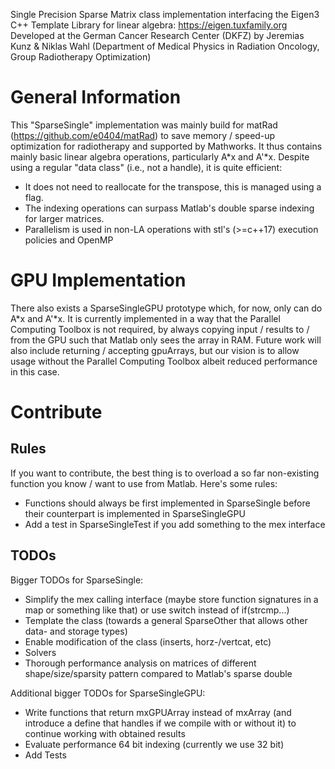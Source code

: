 Single Precision Sparse Matrix class implementation interfacing the Eigen3 C++ Template Library for linear algebra: https://eigen.tuxfamily.org
Developed at the German Cancer Research Center (DKFZ) by Jeremias Kunz & Niklas Wahl (Department of Medical Physics in Radiation Oncology, Group Radiotherapy Optimization)

# General Information
This "SparseSingle" implementation was mainly build for matRad (https://github.com/e0404/matRad) to save memory / speed-up optimization for radiotherapy and supported by Mathworks.
It thus contains mainly basic linear algebra operations, particularly A\*x and A'\*x. 
Despite using a regular "data class" (i.e., not a handle), it is quite efficient:
- It does not need to reallocate for the transpose, this is managed using a flag. 
- The indexing operations can surpass Matlab's double sparse indexing for larger matrices.
- Parallelism is used in non-LA operations with stl's (>=c++17) execution policies and OpenMP

# GPU Implementation

There also exists a SparseSingleGPU prototype which, for now, only can do A\*x and A'\*x. It is currently implemented in a way that the Parallel Computing Toolbox is not required, by always copying input / results to / from the GPU such that Matlab only sees the array in RAM. Future work will also include returning / accepting gpuArrays, but our vision is to allow usage without the Parallel Computing Toolbox albeit reduced performance in this case. 

# Contribute
## Rules
If you want to contribute, the best thing is to overload a so far non-existing function you know / want to use from Matlab. Here's some rules:
- Functions should always be first implemented in SparseSingle before their counterpart is implemented in SparseSingleGPU
- Add a test in SparseSingleTest if you add something to the mex interface

## TODOs
Bigger TODOs for SparseSingle:
- Simplify the mex calling interface (maybe store function signatures in a map or something like that) or use switch instead of if(strcmp...)
- Template the class (towards a general SparseOther that allows other data- and storage types)
- Enable modification of the class (inserts, horz-/vertcat, etc)
- Solvers
- Thorough performance analysis on matrices of different shape/size/sparsity pattern compared to Matlab's sparse double

Additional bigger TODOs for SparseSingleGPU:
- Write functions that return mxGPUArray instead of mxArray (and introduce a define that handles if we compile with or without it) to continue working with obtained results
- Evaluate performance 64 bit indexing (currently we use 32 bit)
- Add Tests

